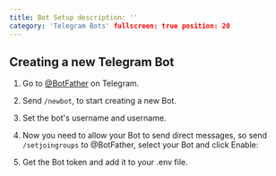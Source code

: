 ```yaml
---
title: Bot Setup description: ''
category: 'Telegram Bots' fullscreen: true position: 20
---
```


## Creating a new Telegram Bot

1. Go to [@BotFather](https://t.me/botfather) on Telegram.

2. Send `/newbot`, to start creating a new Bot.

3. Set the bot's username and username.

4. Now you need to allow your Bot to send direct messages, so send `/setjoingroups` to @BotFather, select your Bot and click Enable:

5. Get the Bot token and add it to your .env file.

